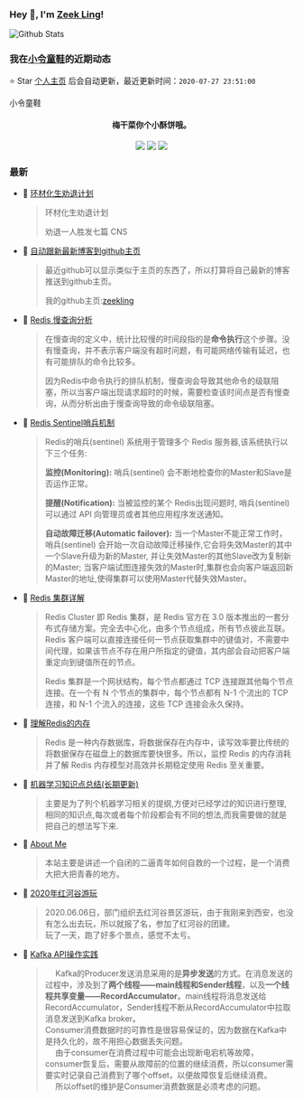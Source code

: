 ### Hey 👋, I'm [Zeek Ling](https://www/zeekling.cn)! 
![Github Stats](https://github-readme-stats.vercel.app/api?username=zeekling&show_icons=true) 
### 我在[小令童鞋](https://www/zeekling.cn)的近期动态

⭐️ Star [个人主页](https://github.com/zeekling/zeekling) 后会自动更新，最近更新时间：`2020-07-27 23:51:00`

小令童鞋
</h2>

<h4 align="center">梅干菜你个小酥饼哦。</h4>
<p align="center"><a title="小令童鞋" target="_blank" href="https://github.com/zeekling/zeekling"><img src="https://img.shields.io/github/last-commit/zeekling/zeekling.svg?style=flat-square&color=FF9900"></a>
<a title="GitHub repo size in bytes" target="_blank" href="https://github.com/zeekling/zeekling"><img src="https://img.shields.io/github/repo-size/zeekling/zeekling.svg?style=flat-square"></a>
<a title="Hits" target="_blank" href="https://github.com/zeekling/hits"><img src="https://hits.b3log.org/zeekling/zeekling.svg"></a></p>

### 最新

* 📝 [环材化生劝退计划](https://www.zeekling.cn/articles/2020/06/17/1592323471534.html) 
    > <p>环材化生劝退计划</p>
    > <p>劝退一人胜发七篇 CNS</p>
* 📝 [自动跟新最新博客到github主页](https://www.zeekling.cn/articles/2020/07/26/1595773591724.html) 
    > <p>最近github可以显示类似于主页的东西了，所以打算将自己最新的博客推送到github主页。</p>
    > <p>我的github主页:<a href="https://github.com/zeekling" target="_blank">zeekling</a></p>
* 📝 [Redis 慢查询分析](https://www.zeekling.cn/articles/2020/07/23/1595493094855.html) 
    > <p>在慢查询的定义中，统计比较慢的时间段指的是<strong>命令执行</strong>这个步骤。没有慢查询，并不表示客户端没有超时问题，有可能网络传输有延迟，也有可能排队的命令比较多。</p>
    > <p>因为Redis中命令执行的排队机制，慢查询会导致其他命令的级联阻塞，所以当客户端出现请求超时的时候，需要检查该时间点是否有慢查询，从而分析出由于慢查询导致的命令级联阻塞。</p>
* 📝 [Redis Sentinel哨兵机制](https://www.zeekling.cn/articles/2020/07/21/1595343778998.html) 
    > <p>Redis的哨兵(sentinel) 系统用于管理多个 Redis 服务器,该系统执行以下三个任务:</p>
    > <p><strong>监控(Monitoring):</strong> 哨兵(sentinel) 会不断地检查你的Master和Slave是否运作正常。</p>
    > <p><strong>提醒(Notification):</strong> 当被监控的某个 Redis出现问题时, 哨兵(sentinel) 可以通过 API 向管理员或者其他应用程序发送通知。</p>
    > <p><strong>自动故障迁移(Automatic failover):</strong> 当一个Master不能正常工作时，哨兵(sentinel) 会开始一次自动故障迁移操作,它会将失效Master的其中一个Slave升级为新的Master, 并让失效Master的其他Slave改为复制新的Master; 当客户端试图连接失效的Master时,集群也会向客户端返回新Master的地址,使得集群可以使用Master代替失效Master。</p>
* 📝 [Redis 集群详解](https://www.zeekling.cn/articles/2020/07/21/1595342026052.html) 
    > <p>Redis Cluster 即 Redis 集群，是 Redis 官方在 3.0 版本推出的一套分布式存储方案。完全去中心化，由多个节点组成，所有节点彼此互联。Redis 客户端可以直接连接任何一节点获取集群中的键值对，不需要中间代理，如果该节点不存在用户所指定的键值，其内部会自动把客户端重定向到键值所在的节点。</p>
    > <p>Redis 集群是一个网状结构，每个节点都通过 TCP 连接跟其他每个节点连接。在一个有 N 个节点的集群中，每个节点都有 N-1 个流出的 TCP 连接，和 N-1 个流入的连接，这些 TCP 连接会永久保持。</p>
* 📝 [理解Redis的内存](https://www.zeekling.cn/articles/2020/07/04/1593860561539.html) 
    > <p>Redis 是一种内存数据库，将数据保存在内存中，读写效率要比传统的将数据保存在磁盘上的数据库要快很多。所以，监控 Redis 的内存消耗并了解 Redis 内存模型对高效并长期稳定使用 Redis 至关重要。</p>
* 📝 [机器学习知识点总结(长期更新)](https://www.zeekling.cn/articles/2019/08/14/1565788128215.html) 
    > <p>主要是为了列个机器学习相关的提纲,方便对已经学过的知识进行整理,相同的知识点,每次或者每个阶段都会有不同的想法,而我需要做的就是把自己的想法写下来.</p>
* 📝 [About Me](https://www.zeekling.cn/aboutMe.html) 
    > <p>本站主要是讲述一个自闭的二逼青年如何自救的一个过程，是一个消费大把大把青春的地方。</p>
* 📝 [2020年红河谷游玩](https://www.zeekling.cn/articles/2020/06/06/1591450599075.html) 
    > <p>2020.06.06日，部门组织去红河谷景区游玩，由于我刚来到西安，也没有怎么出去玩，所以就报了名，参加了红河谷的团建。<br>
    > 玩了一天，跑了好多个景点，感觉不太亏。</p>
* 📝 [Kafka API操作实践](https://www.zeekling.cn/articles/2020/05/17/1589721212901.html) 
    > <p>  Kafka的Producer发送消息采用的是<strong>异步发送</strong>的方式。在消息发送的过程中，涉及到了<strong>两个线程——main线程和Sender线程</strong>，以及<strong>一个线程共享变量——RecordAccumulator</strong>。main线程将消息发送给RecordAccumulator，Sender线程不断从RecordAccumulator中拉取消息发送到Kafka broker。<br>
    > Consumer消费数据时的可靠性是很容易保证的，因为数据在Kafka中是持久化的，故不用担心数据丢失问题。<br>
    >   由于consumer在消费过程中可能会出现断电宕机等故障，consumer恢复后，需要从故障前的位置的继续消费，所以consumer需要实时记录自己消费到了哪个offset，以便故障恢复后继续消费。<br>
    >   所以offset的维护是Consumer消费数据是必须考虑的问题。</p>




